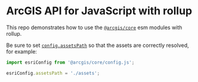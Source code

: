 # ArcGIS API for JavaScript with rollup

This repo demonstrates how to use the [`@arcgis/core`](https://www.npmjs.com/package/@arcgis/core) esm modules with rollup.

Be sure to set [`config.assetsPath`](https://developers.arcgis.com/javascript/latest/api-reference/esri-config.html#assetsPath) so that the assets are correctly resolved, for example:

```js
import esriConfig from '@arcgis/core/config.js';

esriConfig.assetsPath = './assets'; 
```